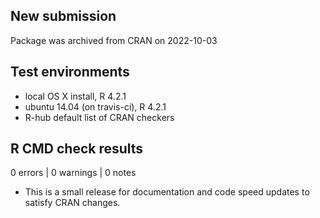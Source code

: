 ## New submission

Package was archived from CRAN on 2022-10-03

## Test environments
* local OS X install, R 4.2.1
* ubuntu 14.04 (on travis-ci), R 4.2.1
* R-hub default list of CRAN checkers

## R CMD check results

0 errors | 0 warnings | 0 notes

* This is a small release for documentation and code speed updates to satisfy CRAN changes.
